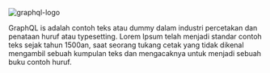 ![graphql-logo](https://raw.githubusercontent.com/opensourcerytv/opensourcery-content/master/images/graphql-logo.png)

GraphQL is adalah contoh teks atau dummy dalam industri percetakan dan penataan huruf atau typesetting. Lorem Ipsum telah menjadi standar contoh teks sejak tahun 1500an, saat seorang tukang cetak yang tidak dikenal mengambil sebuah kumpulan teks dan mengacaknya untuk menjadi sebuah buku contoh huruf.